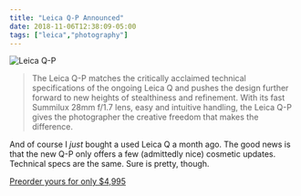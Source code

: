 ```yaml
---
title: "Leica Q-P Announced"
date: 2018-11-06T12:38:09-05:00
tags: ["leica","photography"]
---
```


![Leica Q-P](/img/2018/leica-q-p-1.jpg)

> The Leica Q-P matches the critically acclaimed technical specifications of the ongoing Leica Q and pushes the design further
> forward to new heights of stealthiness and refinement. With its fast Summilux 28mm f/1.7 lens, easy and intuitive handling, the
> Leica Q-P gives the photographer the creative freedom that makes the difference.

And of course I _just_ bought a used Leica Q a month ago. The good news is that the new Q-P only offers a few (admittedly nice) cosmetic updates. Technical specs are the same. Sure is pretty, though.

[Preorder yours for only $4,995](https://www.leicacamerausa.com/leica-q-p-compact-digital-camera.html)
